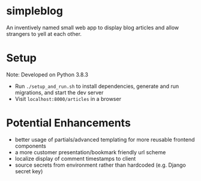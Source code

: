 simpleblog
===
An inventively named small web app to display blog articles and allow strangers to yell at each other.

Setup
===
Note: Developed on Python 3.8.3

- Run `./setup_and_run.sh` to install dependencies, generate and run migrations, and start the dev server
- Visit `localhost:8000/articles` in a browser

Potential Enhancements
===
- better usage of partials/advanced templating for more reusable frontend components
- a more customer presentation/bookmark friendly url scheme
- localize display of comment timestamps to client
- source secrets from environment rather than hardcoded (e.g. Django secret key)
